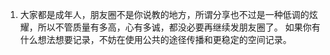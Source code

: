 1. 大家都是成年人，朋友圈不是你说教的地方，所谓分享也不过是一种低调的炫耀，所以不管质量有多高，心有多诚，都没必要再继续发朋友圈了。
如果你有什么想法想要记录，不妨在使用公共的途径传播和更稳定的空间记录。
